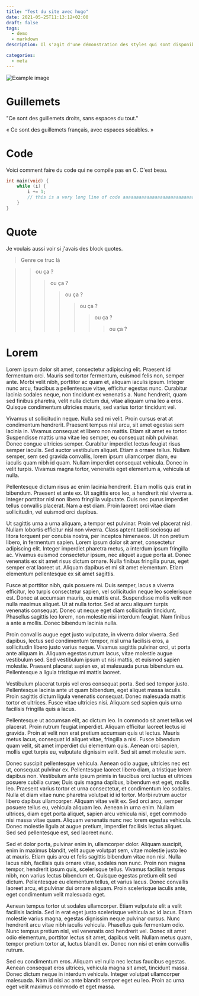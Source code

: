 ```yaml
---
title: "Test du site avec hugo"
date: 2021-05-25T11:13:12+02:00
draft: false
tags:
  - demo
  - markdown
description: Il s'agit d'une démonstration des styles qui sont disponibles sur le blog, à partir d'un article markdown.

categories:
  - meta
---
```


![Example image](/static/image.png)

# Guillemets

"Ce sont des guillemets droits, sans espaces du tout."

« Ce sont des guillemets français, avec espaces sécables. »

<!--more-->

# Code

Voici comment faire du code qui ne compile pas en C. C'est beau.

```c
int main(void) {
	while (i) {
		i += 1;
		// this is a very long line of code aaaaaaaaaaaaaaaaaaaaaaaaaaaaaaaa
	}
}
```

# Quote

Je voulais aussi voir si j'avais des block quotes.

> Genre ce truc là

> > ou ça ?
> >
> > > ou ça ?
> > >
> > > > ou ça ?
> > > >
> > > > > ou ça ?
> > > > >
> > > > > > ou ça ?
> > > > > >
> > > > > > > ou ça ?

# Lorem

Lorem ipsum dolor sit amet, consectetur adipiscing elit. Praesent id fermentum orci. Mauris sed tortor fermentum, euismod felis non, semper ante. Morbi velit nibh, porttitor ac quam et, aliquam iaculis ipsum. Integer nunc arcu, faucibus a pellentesque vitae, efficitur egestas nunc. Curabitur lacinia sodales neque, non tincidunt ex venenatis a. Nunc hendrerit, quam sed finibus pharetra, velit nulla dictum dui, vitae aliquam urna leo a eros. Quisque condimentum ultricies mauris, sed varius tortor tincidunt vel.

Vivamus ut sollicitudin neque. Nulla sed mi velit. Proin cursus erat at condimentum hendrerit. Praesent tempus nisl arcu, sit amet egestas sem lacinia in. Vivamus consequat et libero non mattis. Etiam sit amet ex tortor. Suspendisse mattis urna vitae leo semper, eu consequat nibh pulvinar. Donec congue ultricies semper. Curabitur imperdiet lectus feugiat risus semper iaculis. Sed auctor vestibulum aliquet. Etiam a ornare tellus. Nullam semper, sem sed gravida convallis, lorem ipsum ullamcorper diam, eu iaculis quam nibh id quam. Nullam imperdiet consequat vehicula. Donec in velit turpis. Vivamus magna tortor, venenatis eget elementum a, vehicula ut nulla.

Pellentesque dictum risus ac enim lacinia hendrerit. Etiam mollis quis erat in bibendum. Praesent et ante ex. Ut sagittis eros leo, a hendrerit nisl viverra a. Integer porttitor nisl non libero fringilla vulputate. Duis nec purus imperdiet tellus convallis placerat. Nam a est diam. Proin laoreet orci vitae diam sollicitudin, vel euismod orci dapibus.

Ut sagittis urna a urna aliquam, a tempor est pulvinar. Proin vel placerat nisl. Nullam lobortis efficitur nisl non viverra. Class aptent taciti sociosqu ad litora torquent per conubia nostra, per inceptos himenaeos. Ut non pretium libero, in fermentum sapien. Lorem ipsum dolor sit amet, consectetur adipiscing elit. Integer imperdiet pharetra metus, a interdum ipsum fringilla ac. Vivamus euismod consectetur ipsum, nec aliquet augue porta at. Donec venenatis ex sit amet risus dictum ornare. Nulla finibus fringilla purus, eget semper erat laoreet ut. Aliquam dapibus et mi sit amet elementum. Etiam elementum pellentesque ex sit amet sagittis.

Fusce at porttitor nibh, quis posuere mi. Duis semper, lacus a viverra efficitur, leo turpis consectetur sapien, vel sollicitudin neque leo scelerisque est. Donec at accumsan mauris, eu mattis erat. Suspendisse mollis velit non nulla maximus aliquet. Ut at nulla tortor. Sed at arcu aliquam turpis venenatis consequat. Donec ut neque eget diam sollicitudin tincidunt. Phasellus sagittis leo lorem, non molestie nisi interdum feugiat. Nam finibus a ante a mollis. Donec bibendum lacinia nulla.

Proin convallis augue eget justo vulputate, in viverra dolor viverra. Sed dapibus, lectus sed condimentum tempor, nisl urna facilisis eros, a sollicitudin libero justo varius neque. Vivamus sagittis pulvinar orci, ut porta ante aliquam in. Aliquam egestas rutrum lacus, vitae molestie augue vestibulum sed. Sed vestibulum ipsum ut nisi mattis, et euismod sapien molestie. Praesent placerat sapien ex, at malesuada purus bibendum eu. Pellentesque a ligula tristique mi mattis laoreet.

Vestibulum placerat turpis vel eros consequat porta. Sed sed tempor justo. Pellentesque lacinia ante ut quam bibendum, eget aliquet massa iaculis. Proin sagittis dictum ligula venenatis consequat. Donec malesuada mattis tortor et ultrices. Fusce vitae ultricies nisi. Aliquam sed sapien quis urna facilisis fringilla quis a lacus.

Pellentesque ut accumsan elit, ac dictum leo. In commodo sit amet tellus vel placerat. Proin rutrum feugiat imperdiet. Aliquam efficitur laoreet lectus id gravida. Proin at velit non erat pretium accumsan quis ut lectus. Mauris metus lacus, consequat id aliquet vitae, fringilla a nisi. Fusce bibendum quam velit, sit amet imperdiet dui elementum quis. Aenean orci sapien, mollis eget turpis eu, vulputate dignissim velit. Sed sit amet molestie sem.

Donec suscipit pellentesque vehicula. Aenean odio augue, ultricies nec est ut, consequat pulvinar ex. Pellentesque laoreet libero diam, a tristique lorem dapibus non. Vestibulum ante ipsum primis in faucibus orci luctus et ultrices posuere cubilia curae; Duis quis magna dapibus, bibendum est eget, mollis leo. Praesent varius tortor et urna consectetur, et condimentum leo sodales. Nulla et diam vitae nunc pharetra volutpat id id tortor. Morbi rutrum auctor libero dapibus ullamcorper. Aliquam vitae velit ex. Sed orci arcu, semper posuere tellus eu, vehicula aliquam leo. Aenean in urna enim. Nullam ultrices, diam eget porta aliquet, sapien arcu vehicula nisl, eget commodo nisi massa vitae quam. Aliquam venenatis nunc nec lorem egestas vehicula. Donec molestie ligula at augue pretium, imperdiet facilisis lectus aliquet. Sed sed pellentesque est, sed laoreet nunc.

Sed et dolor porta, pulvinar enim in, ullamcorper dolor. Aliquam suscipit, enim in maximus blandit, velit augue volutpat sem, vitae molestie justo leo at mauris. Etiam quis arcu et felis sagittis bibendum vitae non nisi. Nulla lacus nibh, facilisis quis ornare vitae, sodales non nunc. Proin non magna tempor, hendrerit ipsum quis, scelerisque tellus. Vivamus facilisis tempus nibh, non varius lectus bibendum et. Quisque egestas pretium elit sed dictum. Pellentesque eu elementum tellus, et varius lacus. Donec convallis laoreet arcu, et pulvinar dui ornare aliquam. Proin scelerisque iaculis ante, eget condimentum velit malesuada eget.

Aenean tempus tortor ut sodales ullamcorper. Etiam vulputate elit a velit facilisis lacinia. Sed in erat eget justo scelerisque vehicula ac id lacus. Etiam molestie varius magna, egestas dignissim neque pulvinar cursus. Nunc hendrerit arcu vitae nibh iaculis vehicula. Phasellus quis fermentum odio. Nunc tempus pretium nisl, vel venenatis orci hendrerit vel. Donec sit amet odio elementum, porttitor lectus sit amet, dapibus velit. Nullam metus quam, tempor pretium tortor at, luctus blandit ex. Donec non nisi et enim convallis rutrum.

Sed eu condimentum eros. Aliquam vel nulla nec lectus faucibus egestas. Aenean consequat eros ultrices, vehicula magna sit amet, tincidunt massa. Donec dictum neque in interdum vehicula. Integer volutpat ullamcorper malesuada. Nam id nisi ac ante blandit semper eget eu leo. Proin ac urna eget velit maximus commodo et eget massa.
